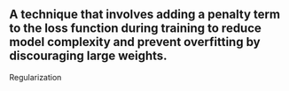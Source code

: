 A technique that involves adding a penalty term to the loss function during training to reduce model complexity and prevent overfitting by discouraging large weights.
---
Regularization
